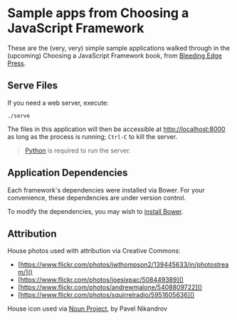 # Sample apps from Choosing a JavaScript Framework

These are the (very, very) simple sample applications walked through
in the (upcoming) Choosing a JavaScript Framework book, from [Bleeding Edge Press](http://bleedingedgepress.com).

## Serve Files

If you need a web server, execute:

```
./serve
```

The files in this application will then be accessible at [http://localhost:8000](http://localhost:8000) as long as the process is running;
`Ctrl-C` to kill the server.

> [Python](http://python.org) is required to run the server.

## Application Dependencies

Each framework's dependencies were installed via Bower.  For your convenience, these dependencies are under version control.

To modify the dependencies, you may wish to [install Bower](http://bower.io/#install-bower).

## Attribution

House photos used with attribution via Creative Commons:

- [https://www.flickr.com/photos/jwthompson2/139445633/in/photostream/]()
- [https://www.flickr.com/photos/joesixpac/508449389]()
- [https://www.flickr.com/photos/andrewmalone/5408809722]()
- [https://www.flickr.com/photos/squirrelradio/5951605636]()

House icon used via [Noun Project](http://thenounproject.com/term/house/17139/), by Pavel Nikandrov
